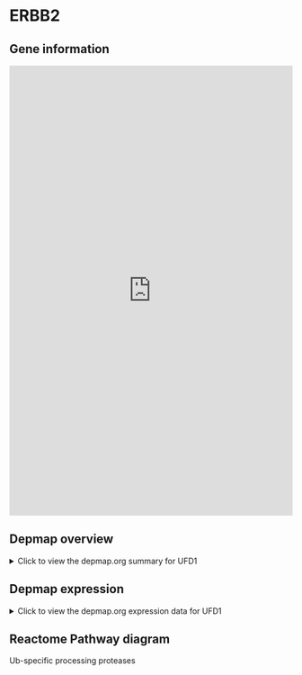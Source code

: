 <h1>ERBB2</h1>

<h2>Gene information</h2>
<iframe src="https://depmap.org/portal/gene/UFD1?tab=about" style="border:none;width:100%;height:800px"></iframe>

<h2>Depmap overview</h2>
<details>
  <summary>Click to view the depmap.org summary for UFD1</summary>
  <iframe src="https://depmap.org/portal/gene/UFD1?tab=overview" style="border:none;width:100%;height:800px"></iframe>
</details>

<h2>Depmap expression</h2>
<details>
  <summary>Click to view the depmap.org expression data for UFD1</summary>
  <iframe src="https://depmap.org/portal/gene/UFD1?tab=characterization" style="border:none;width:100%;height:800px"></iframe>
</details>



<h2>Reactome Pathway diagram</h2>
Ub-specific processing proteases
<div id="diagramHolder"></div>

<script>
    //Creating the Reactome Diagram widget
    //Take into account a proxy needs to be set up in your server side pointing to www.reactome.org
    function onReactomeDiagramReady(){  //This function is automatically called when the widget code is ready to be used
        var diagram = Reactome.Diagram.create({
            "placeHolder" : "diagramHolder",
            "width" : 900,
            "height" : 500
        });

        //Initialising it to the "Hemostasis" pathway
        diagram.loadDiagram("R-HSA-5689880");

        //Adding different listeners

        diagram.onDiagramLoaded(function (loaded) {
            console.info("Loaded ", loaded);
            diagram.flagItems("BAD");
	    diagram.flagItems("Q92934");
            if (loaded == "R-HSA-5689880") diagram.selectItem("R-HSA-5689880");
        });

     }
</script>



